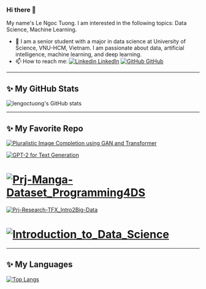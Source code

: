 ### Hi there 👋
My name's Le Ngoc Tuong. I am interested in the following topics: Data Science, Machine Learning.
- 🔭 I am a senior student with a major in data science at University of Science, VNU-HCM, Vietnam. I am passionate about data, artificial intelligence, machine learning, and deep learning. 
- 📫 How to reach me: [![Linkedin](https://i.stack.imgur.com/gVE0j.png) LinkedIn](https://www.linkedin.com/in/ngoc-tuong-le-9ba43b274/) [![GitHub](https://i.stack.imgur.com/tskMh.png) GitHub](https://github.com/lengoctuong/)

---

## ✨ My GitHub Stats
![lengoctuong's GitHub stats](https://github-readme-stats.vercel.app/api?username=lengoctuong&theme=radical&show_icons=true)

---

## ✨ My Favorite Repo
[![Pluralistic Image Completion using GAN and Transformer](https://github-readme-stats.vercel.app/api/pin/?username=ntp-shin&repo=FDA&theme=github_dark)](https://github.com/ntp-shin/FDA/tree/lnt_cswintv6)

[![GPT-2 for Text Generation](https://github-readme-stats.vercel.app/api/pin/?username=lengoctuong&repo=Research-Transformer-and-fine_tune-GPT2&theme=github_dark)](https://github.com/lengoctuong/Research-Transformer-and-fine_tune-GPT2)

# [![Prj-Manga-Dataset_Programming4DS](https://github-readme-stats.vercel.app/api/pin/?username=lengoctuong&repo=Prj-Manga-Dataset_Programming4DS&theme=github_dark)](https://github.com/lengoctuong/Prj-Manga-Dataset_Programming4DS)

[![Prj-Research-TFX_Intro2Big-Data](https://github-readme-stats.vercel.app/api/pin/?username=lengoctuong&repo=Prj-Research-TFX_Intro2Big-Data&theme=github_dark)](https://github.com/lengoctuong/Prj-Research-TFX_Intro2Big-Data)

# [![Introduction_to_Data_Science](https://github-readme-stats.vercel.app/api/pin/?username=ntp-shin&repo=Introduction_to_Data_Science&theme=github_dark)](https://github.com/ntp-shin/Introduction_to_Data_Science)

---

## ✨ My Languages
[![Top Langs](https://github-readme-stats.vercel.app/api/top-langs/?username=lengoctuong&layout=compact&theme=midnight-purple)](https://github.com/lengoctuong)
